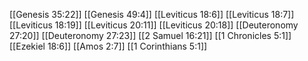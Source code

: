 [[Genesis 35:22]]
[[Genesis 49:4]]
[[Leviticus 18:6]]
[[Leviticus 18:7]]
[[Leviticus 18:19]]
[[Leviticus 20:11]]
[[Leviticus 20:18]]
[[Deuteronomy 27:20]]
[[Deuteronomy 27:23]]
[[2 Samuel 16:21]]
[[1 Chronicles 5:1]]
[[Ezekiel 18:6]]
[[Amos 2:7]]
[[1 Corinthians 5:1]]
